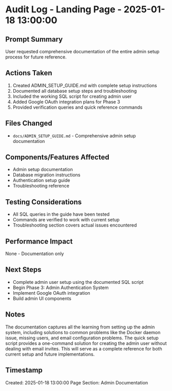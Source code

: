# Audit Log - Landing Page - 2025-01-18 13:00:00

## Prompt Summary
User requested comprehensive documentation of the entire admin setup process for future reference.

## Actions Taken
1. Created ADMIN_SETUP_GUIDE.md with complete setup instructions
2. Documented all database setup steps and troubleshooting
3. Included the working SQL script for creating admin user
4. Added Google OAuth integration plans for Phase 3
5. Provided verification queries and quick reference commands

## Files Changed
- `docs/ADMIN_SETUP_GUIDE.md` - Comprehensive admin setup documentation

## Components/Features Affected
- Admin setup documentation
- Database migration instructions
- Authentication setup guide
- Troubleshooting reference

## Testing Considerations
- All SQL queries in the guide have been tested
- Commands are verified to work with current setup
- Troubleshooting section covers actual issues encountered

## Performance Impact
None - Documentation only

## Next Steps
- Complete admin user setup using the documented SQL script
- Begin Phase 3: Admin Authentication System
- Implement Google OAuth integration
- Build admin UI components

## Notes
The documentation captures all the learning from setting up the admin system, including solutions to common problems like the Docker daemon issue, missing users, and email configuration problems. The quick setup script provides a one-command solution for creating the admin user without dealing with email invites. This will serve as a complete reference for both current setup and future implementations.

## Timestamp
Created: 2025-01-18 13:00:00
Page Section: Admin Documentation
